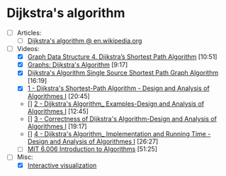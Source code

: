 # Dijkstra's algorithm
- [ ] Articles:
   - [ ] [Dijkstra's algorithm @ en.wikipedia.org](https://en.wikipedia.org/wiki/Dijkstra%27s_algorithm)
- [ ] Videos:
   - [x] [Graph Data Structure 4. Dijkstra’s Shortest Path Algorithm](https://www.youtube.com/watch?v=pVfj6mxhdMw) [10:51]
   - [x] [Graphs: Dijkstra's Algorithm](https://www.youtube.com/watch?v=8Ls1RqHCOPw) [9:17]
   - [x] [Dijkstra's Algorithm Single Source Shortest Path Graph Algorithm](https://www.youtube.com/watch?v=lAXZGERcDf4) [16:19]
   - [x] [1 - Dijkstra's Shortest-Path Algorithm - Design and Analysis of Algorithmes I](https://www.youtube.com/watch?v=8WYu1uI26zo) [20:45]
   - [] [2 - Dijkstra's Algorithm_ Examples-Design and Analysis of Algorithmes I](https://www.youtube.com/watch?v=CB_e3wNSEjo) [12:45]
   - [] [3 - Correctness of Dijkstra's Algorithm-Design and Analysis of Algorithmes I](https://www.youtube.com/watch?v=TyPRLh1weJk) [19:17]
   - [] [4 - Dijkstra's Algorithm_ Implementation and Running Time -Design and Analysis of Algorithmes I](+https://www.youtube.com/watch?v=KVDX3cv3-bY) [26:27]
   - [ ] [MIT 6.006 Introduction to Algorithms](https://www.youtube.com/watch?v=2E7MmKv0Y24) [51:25]
- [ ] Misc:
   - [x] [Interactive visualization](https://www.cs.usfca.edu/~galles/visualization/Dijkstra.html)
